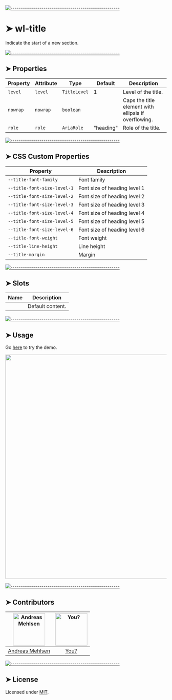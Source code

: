 
[![-----------------------------------------------------](https://raw.githubusercontent.com/andreasbm/readme/master/assets/lines/colored.png)](#wl-title)

# ➤ wl-title

Indicate the start of a new section.


[![-----------------------------------------------------](https://raw.githubusercontent.com/andreasbm/readme/master/assets/lines/colored.png)](#properties)

## ➤ Properties

| Property | Attribute | Type         | Default   | Description                                      |
|----------|-----------|--------------|-----------|--------------------------------------------------|
| `level`  | `level`   | `TitleLevel` | 1         | Level of the title.                              |
| `nowrap` | `nowrap`  | `boolean`    |           | Caps the title element with ellipsis if overflowing. |
| `role`   | `role`    | `AriaRole`   | "heading" | Role of the title.                               |


[![-----------------------------------------------------](https://raw.githubusercontent.com/andreasbm/readme/master/assets/lines/colored.png)](#css-custom-properties)

## ➤ CSS Custom Properties

| Property                    | Description                  |
|-----------------------------|------------------------------|
| `--title-font-family`       | Font family                  |
| `--title-font-size-level-1` | Font size of heading level 1 |
| `--title-font-size-level-2` | Font size of heading level 2 |
| `--title-font-size-level-3` | Font size of heading level 3 |
| `--title-font-size-level-4` | Font size of heading level 4 |
| `--title-font-size-level-5` | Font size of heading level 5 |
| `--title-font-size-level-6` | Font size of heading level 6 |
| `--title-font-weight`       | Font weight                  |
| `--title-line-height`       | Line height                  |
| `--title-margin`            | Margin                       |


[![-----------------------------------------------------](https://raw.githubusercontent.com/andreasbm/readme/master/assets/lines/colored.png)](#slots)

## ➤ Slots

| Name | Description      |
|------|------------------|
|      | Default content. |



[![-----------------------------------------------------](https://raw.githubusercontent.com/andreasbm/readme/master/assets/lines/colored.png)](#usage)

## ➤ Usage

Go [here](https://weightless.dev/elements/title) to try the demo.

<a href="https://weightless.dev/elements/title" align="center">
  <img src="https://raw.githubusercontent.com/andreasbm/elements/master/screenshots/wl-title.png" width="700" />
</a>


[![-----------------------------------------------------](https://raw.githubusercontent.com/andreasbm/readme/master/assets/lines/colored.png)](#contributors)

## ➤ Contributors
	

| [<img alt="Andreas Mehlsen" src="https://avatars1.githubusercontent.com/u/6267397?s=460&v=4" width="100">](https://twitter.com/andreasmehlsen) | [<img alt="You?" src="https://joeschmoe.io/api/v1/random" width="100">](https://github.com/andreasbm/weightless/blob/master/CONTRIBUTING.md) |
|:--------------------------------------------------:|:--------------------------------------------------:|
| [Andreas Mehlsen](https://twitter.com/andreasmehlsen) | [You?](https://github.com/andreasbm/weightless/blob/master/CONTRIBUTING.md) |


[![-----------------------------------------------------](https://raw.githubusercontent.com/andreasbm/readme/master/assets/lines/colored.png)](#license)

## ➤ License
	
Licensed under [MIT](https://opensource.org/licenses/MIT).